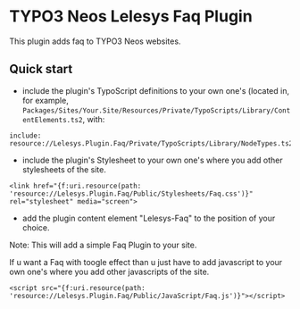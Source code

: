 TYPO3 Neos Lelesys Faq Plugin
======================

This plugin adds faq to TYPO3 Neos websites.

Quick start
-----------

* include the plugin's TypoScript definitions to your own one's (located in, for example, `Packages/Sites/Your.Site/Resources/Private/TypoScripts/Library/ContentElements.ts2`, with:

```
include: resource://Lelesys.Plugin.Faq/Private/TypoScripts/Library/NodeTypes.ts2
```

* include the plugin's Stylesheet to your own one's where you add other stylesheets of the site.

```
<link href="{f:uri.resource(path: 'resource://Lelesys.Plugin.Faq/Public/Stylesheets/Faq.css')}" rel="stylesheet" media="screen">
```

* add the plugin content element "Lelesys-Faq" to the position of your choice.



Note: This will add a simple Faq Plugin to your site.

If u want a Faq with toogle effect than u just have to add javascript to your own one's where you add other javascripts of the site.

```
<script src="{f:uri.resource(path: 'resource://Lelesys.Plugin.Faq/Public/JavaScript/Faq.js')}"></script>
```